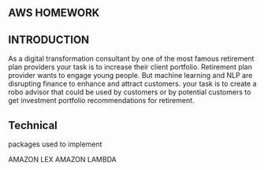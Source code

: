 ## AWS HOMEWORK

## INTRODUCTION

As a digital transformation consultant by one of the most famous retirement plan providers your task is to increase their client portfolio. Retirement plan provider wants to engage young people. But machine learning and NLP are disrupting finance to enhance and attract customers. your task is to create a robo advisor that could be used by customers or by potential customers to get investment portfolio recommendations for retirement.

## Technical 

packages used to implement 

AMAZON LEX 
AMAZON LAMBDA


